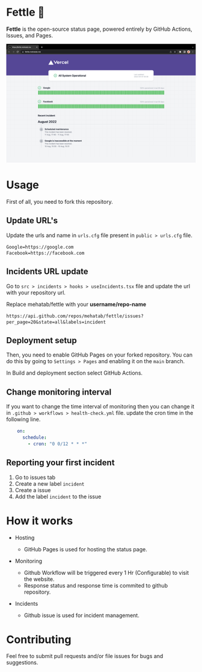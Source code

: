 
# Fettle 💟 

**Fettle** is the open-source status page, powered entirely by GitHub Actions, Issues, and Pages.

<img src="./public/ss.png" />


# Usage
First of all, you need to fork this repository.

## Update URL's
Update the urls and name in `urls.cfg` file present in `public > urls.cfg` file.

```text
Google=https://google.com
Facebook=https://facebook.com
```

## Incidents URL update
Go to `src > incidents > hooks > useIncidents.tsx` file and update the url with your repository url.

Replace mehatab/fettle with your **username/repo-name**
```
https://api.github.com/repos/mehatab/fettle/issues?per_page=20&state=all&labels=incident
```



## Deployment setup

Then, you need to enable GitHub Pages on your forked repository. You can do this by going to `Settings > Pages` and enabling it on the `main` branch.

In Build and deployment section select GitHub Actions.

## Change monitoring interval
If you want to change the time interval of monitoring then you can change it in `.github > workflows > health-check.yml` file.
update the cron time in the following line.

```yaml
    on:
      schedule:
        - cron: "0 0/12 * * *"
```

## Reporting your first incident
1. Go to issues tab 
2. Create a new label `incident`
3. Create a issue
4. Add the label `incident` to the issue


# How it works

- Hosting
    - GitHub Pages is used for hosting the status page.

- Monitoring
    - Github Workflow will be triggered every 1 Hr (Configurable) to visit the website.
    - Response status and response time is commited to github repository.

- Incidents
    - Github issue is used for incident management.

# Contributing
Feel free to submit pull requests and/or file issues for bugs and suggestions.